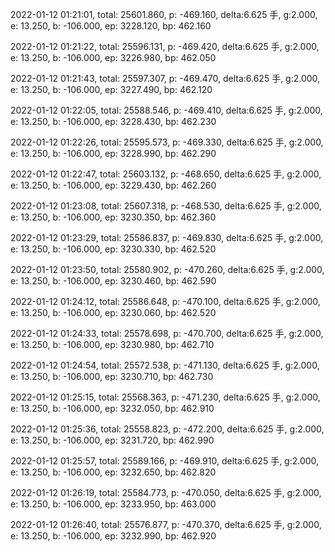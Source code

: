 2022-01-12 01:21:01, total: 25601.860, p: -469.160, delta:6.625 手, g:2.000, e: 13.250, b: -106.000, ep: 3228.120, bp: 462.160

2022-01-12 01:21:22, total: 25596.131, p: -469.420, delta:6.625 手, g:2.000, e: 13.250, b: -106.000, ep: 3226.980, bp: 462.050

2022-01-12 01:21:43, total: 25597.307, p: -469.470, delta:6.625 手, g:2.000, e: 13.250, b: -106.000, ep: 3227.490, bp: 462.120

2022-01-12 01:22:05, total: 25588.546, p: -469.410, delta:6.625 手, g:2.000, e: 13.250, b: -106.000, ep: 3228.430, bp: 462.230

2022-01-12 01:22:26, total: 25595.573, p: -469.330, delta:6.625 手, g:2.000, e: 13.250, b: -106.000, ep: 3228.990, bp: 462.290

2022-01-12 01:22:47, total: 25603.132, p: -468.650, delta:6.625 手, g:2.000, e: 13.250, b: -106.000, ep: 3229.430, bp: 462.260

2022-01-12 01:23:08, total: 25607.318, p: -468.530, delta:6.625 手, g:2.000, e: 13.250, b: -106.000, ep: 3230.350, bp: 462.360

2022-01-12 01:23:29, total: 25586.837, p: -469.830, delta:6.625 手, g:2.000, e: 13.250, b: -106.000, ep: 3230.330, bp: 462.520

2022-01-12 01:23:50, total: 25580.902, p: -470.260, delta:6.625 手, g:2.000, e: 13.250, b: -106.000, ep: 3230.460, bp: 462.590

2022-01-12 01:24:12, total: 25586.648, p: -470.100, delta:6.625 手, g:2.000, e: 13.250, b: -106.000, ep: 3230.060, bp: 462.520

2022-01-12 01:24:33, total: 25578.698, p: -470.700, delta:6.625 手, g:2.000, e: 13.250, b: -106.000, ep: 3230.980, bp: 462.710

2022-01-12 01:24:54, total: 25572.538, p: -471.130, delta:6.625 手, g:2.000, e: 13.250, b: -106.000, ep: 3230.710, bp: 462.730

2022-01-12 01:25:15, total: 25568.363, p: -471.230, delta:6.625 手, g:2.000, e: 13.250, b: -106.000, ep: 3232.050, bp: 462.910

2022-01-12 01:25:36, total: 25558.823, p: -472.200, delta:6.625 手, g:2.000, e: 13.250, b: -106.000, ep: 3231.720, bp: 462.990

2022-01-12 01:25:57, total: 25589.166, p: -469.910, delta:6.625 手, g:2.000, e: 13.250, b: -106.000, ep: 3232.650, bp: 462.820

2022-01-12 01:26:19, total: 25584.773, p: -470.050, delta:6.625 手, g:2.000, e: 13.250, b: -106.000, ep: 3233.950, bp: 463.000

2022-01-12 01:26:40, total: 25576.877, p: -470.370, delta:6.625 手, g:2.000, e: 13.250, b: -106.000, ep: 3232.990, bp: 462.920